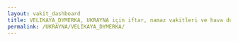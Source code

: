 ```yaml
---
layout: vakit_dashboard
title: VELIKAYA_DYMERKA, UKRAYNA için iftar, namaz vakitleri ve hava durumu - ilçe/eyalet seç
permalink: /UKRAYNA/VELIKAYA_DYMERKA/
---
```


<script type="text/javascript">
  var GLOBAL_COUNTRY = 'UKRAYNA';
  var GLOBAL_CITY = 'VELIKAYA_DYMERKA';
  var GLOBAL_STATE = '';
  var lat = 72;
  var lon = 21;
</script>
